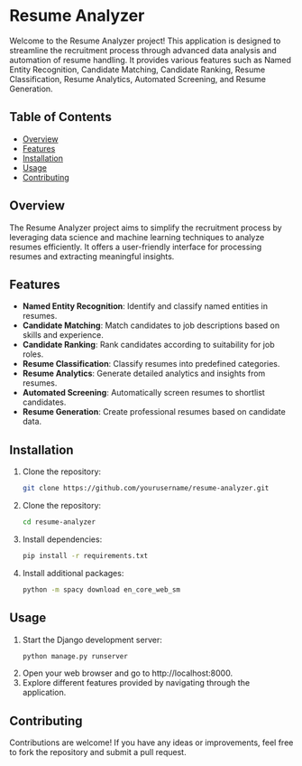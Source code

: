 # Resume Analyzer

Welcome to the Resume Analyzer project! This application is designed to streamline the recruitment process through advanced data analysis and automation of resume handling. It provides various features such as Named Entity Recognition, Candidate Matching, Candidate Ranking, Resume Classification, Resume Analytics, Automated Screening, and Resume Generation.

## Table of Contents

- [Overview](#overview)
- [Features](#features)
- [Installation](#installation)
- [Usage](#usage)
- [Contributing](#contributing)

## Overview

The Resume Analyzer project aims to simplify the recruitment process by leveraging data science and machine learning techniques to analyze resumes efficiently. It offers a user-friendly interface for processing resumes and extracting meaningful insights.

## Features

- **Named Entity Recognition**: Identify and classify named entities in resumes.
- **Candidate Matching**: Match candidates to job descriptions based on skills and experience.
- **Candidate Ranking**: Rank candidates according to suitability for job roles.
- **Resume Classification**: Classify resumes into predefined categories.
- **Resume Analytics**: Generate detailed analytics and insights from resumes.
- **Automated Screening**: Automatically screen resumes to shortlist candidates.
- **Resume Generation**: Create professional resumes based on candidate data.

## Installation

1. Clone the repository:

   ```bash
   git clone https://github.com/yourusername/resume-analyzer.git
   
2. Clone the repository:
   ```bash
   cd resume-analyzer
3. Install dependencies:
   ```bash
   pip install -r requirements.txt
4. Install additional packages:
   ```bash
   python -m spacy download en_core_web_sm

## Usage

1. Start the Django development server:
   ```bash
   python manage.py runserver
3. Open your web browser and go to http://localhost:8000.
4. Explore different features provided by navigating through the application.

## Contributing

Contributions are welcome! If you have any ideas or improvements, feel free to fork the repository and submit a pull request.
